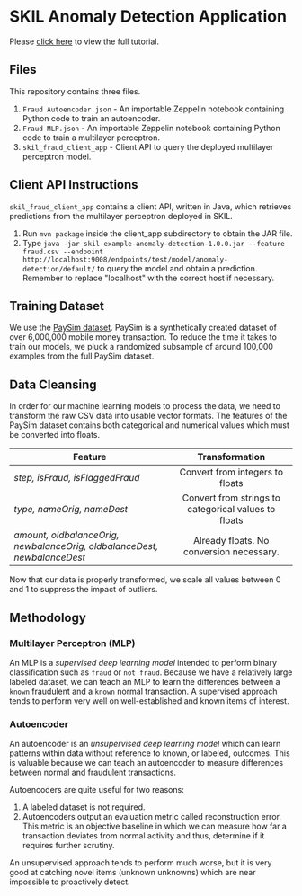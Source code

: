 # SKIL Anomaly Detection Application

Please [click here](https://blog.skymind.ai/p/5dac6e86-aa79-4104-befe-a32cc7ec3d10/) to view the full tutorial.

## Files

This repository contains three files.

1. `Fraud Autoencoder.json` - An importable Zeppelin notebook containing Python code to train an autoencoder.
2. `Fraud MLP.json` - An importable Zeppelin notebook containing Python code to train a multilayer perceptron.
3. `skil_fraud_client_app` - Client API to query the deployed multilayer perceptron model.

## Client API Instructions

`skil_fraud_client_app` contains a client API, written in Java, which retrieves predictions from the multilayer perceptron deployed in SKIL.

1. Run `mvn package` inside the client_app subdirectory to obtain the JAR file.
2. Type `java -jar skil-example-anomaly-detection-1.0.0.jar --feature fraud.csv --endpoint http://localhost:9008/endpoints/test/model/anomaly-detection/default/` to query the model and obtain a prediction. Remember to replace "localhost" with the correct host if necessary.

## Training Dataset

We use the [PaySim dataset](https://www.kaggle.com/ntnu-testimon/paysim1/data). PaySim is a synthetically created dataset of over 6,000,000 mobile money transaction. To reduce the time it takes to train our models, we pluck a randomized subsample of around 100,000 examples from the full PaySim dataset.

## Data Cleansing

In order for our machine learning models to process the data, we need to transform the raw CSV data into usable vector formats. The features of the PaySim dataset contains both categorical and numerical values which must be converted into floats.

| Feature | Transformation |
| ----- |:--------------------:|
|  *step, isFraud, isFlaggedFraud* | Convert from integers to floats |
|  *type, nameOrig, nameDest* | Convert from strings to categorical values to floats |
|  *amount, oldbalanceOrig, newbalanceOrig, oldbalanceDest, newbalanceDest* | Already floats. No conversion necessary. |

Now that our data is properly transformed, we scale all values between 0 and 1 to suppress the impact of outliers.

## Methodology

### Multilayer Perceptron (MLP)

An MLP is a *supervised deep learning model* intended to perform binary classification such as `fraud` or `not fraud`. Because we have a relatively large labeled dataset, we can teach an MLP to learn the differences between a `known` fraudulent and a `known` normal transaction. A supervised approach tends to perform very well on well-established and known items of interest.

### Autoencoder

An autoencoder is an *unsupervised deep learning model* which can learn patterns within data without reference to known, or labeled, outcomes. This is valuable because we can teach an autoencoder to measure differences between normal and fraudulent transactions.

Autoencoders are quite useful for two reasons:

1. A labeled dataset is not required.
2. Autoencoders output an evaluation metric called reconstruction error. This metric is an objective baseline in which we can measure how far a transaction deviates from normal activity and thus, determine if it requires further scrutiny.

An unsupervised approach tends to perform much worse, but it is very good at catching novel items (unknown unknowns) which are near impossible to proactively detect.
